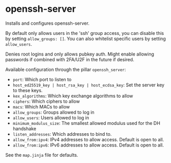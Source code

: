 openssh-server
==============

Installs and configures openssh-server.

By default only allows users in the 'ssh' group access, you can disable this by setting `allow_groups: []`. You can also whitelist specific users by setting `allow_users`.

Denies root logins and only allows pubkey auth. Might enable allowing passwords if combined with 2FA/U2F in the future if desired.

Available configuration through the pillar `openssh_server`:
- `port`: Which port to listen to
- `host_ed25519_key | host_rsa_key | host_ecdsa_key`: Set the server key to these keys.
- `kex_algorithms`: Which key exchange algorithms to allow
- `ciphers`: Which ciphers to allow
- `macs`: Which MACs to allow
- `allow_groups`: Groups allowed to log in
- `allow_users`: Users allowed to log in
- `minimum_modulus_size`: The smallest allowed modulus used for the DH handshake
- `listen_addresses`: Which addresses to bind to.
- `allow_from:ipv4`: IPv4 addresses to allow access. Default is open to all.
- `allow_from:ipv6`: IPv6 addresses to allow access. Default is open to all.

See the `map.jinja` file for defaults.
